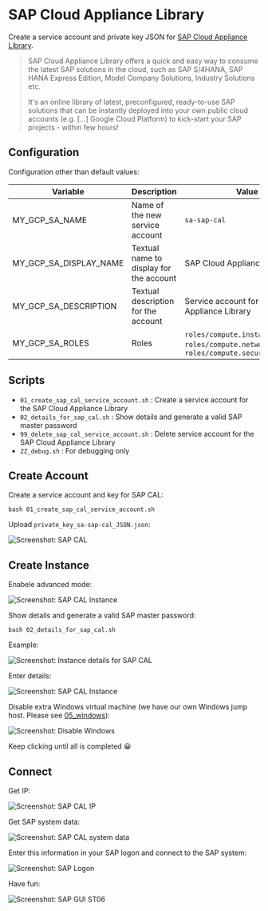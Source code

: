 # SAP Cloud Appliance Library

Create a service account and private key JSON for [SAP Cloud Appliance Library](https://cal.sap.com/).

> SAP Cloud Appliance Library offers a quick and easy way to consume the latest SAP solutions in the cloud, such as SAP S/4HANA, SAP HANA Express Edition, Model Company Solutions, Industry Solutions etc.
> 
> It's an online library of latest, preconfigured, ready-to-use SAP solutions that can be instantly deployed into your own public cloud accounts (e.g. [...] Google Cloud Platform) to kick-start your SAP projects - within few hours!

## Configuration

Configuration other than default values:

| Variable | Description | Value |
|----------|-------------|-------|
| MY_GCP_SA_NAME | Name of the new service account | `sa-sap-cal` |
| MY_GCP_SA_DISPLAY_NAME | Textual name to display for the account | SAP Cloud Appliance Library |
| MY_GCP_SA_DESCRIPTION | Textual description for the account | Service account for SAP Cloud Appliance Library |
| MY_GCP_SA_ROLES | Roles | `roles/compute.instanceAdmin.v1`, `roles/compute.networkAdmin`, `roles/compute.securityAdmin` |


## Scripts

* `01_create_sap_cal_service_account.sh` : Create a service account for the SAP Cloud Appliance Library
* `02_details_for_sap_cal.sh`            : Show details and generate a valid SAP master password
* `99_delete_sap_cal_service_account.sh` : Delete service account for the SAP Cloud Appliance Library
* `ZZ_debug.sh`                          : For debugging only

## Create Account

Create a service account and key for SAP CAL:

```shell
bash 01_create_sap_cal_service_account.sh
```

Upload `private_key_sa-sap-cal_JSON.json`:

![Screenshot: SAP CAL](../images/sap_cal_json.jpg)

## Create Instance

Enabele advanced mode:

![Screenshot: SAP CAL Instance](../images/cal-1-advanced.png)

Show details and generate a valid SAP master password:

```shell
bash 02_details_for_sap_cal.sh
```

Example:

![Screenshot: Instance details for SAP CAL](../images/cal-2-details.png)

Enter details:

![Screenshot: SAP CAL Instance](../images/cal-3-enter-details.png)

Disable extra Windows virtual machine (we have our own Windows jump host. Please see [05_windows](../05_windows/)):

![Screenshot: Disable Windows](../images/cal-4-disable-windows.png)

Keep clicking until all is completed 😀

## Connect

Get IP:

![Screenshot: SAP CAL IP](../images/cal-5-vm-ip.png)

Get SAP system data:

![Screenshot: SAP CAL system data](../images/cal-6-passwords.png)

Enter this information in your SAP logon and connect to the SAP system:

![Screenshot: SAP Logon](../images/cal-7-sapgui-s4h.png)

Have fun:

![Screenshot: SAP GUI ST06](../images/cal-8-s4h-st06.png)